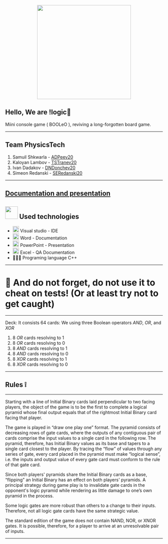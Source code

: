 
<p align="center">
<img src="https://cdn.discordapp.com/attachments/967800443575074867/973978936373563443/unknown.png" width="300">
</p>

## Hello, We are !logic💢

Miini console game ( BOOLeO ), reviving a long-forgotten board game.
---------------------------------------------- --------------------------------------
 
 ## Team    <a name = "team">PhysicsTech</a>
1. Samuil Shkwarla -  [ADPeev20](https://github.com/ADPeev20)
2. Kaloyan Lambov -  [TSTranev20](https://github.com/TSTranev20)
3. Ivan Dadakov -  [DNDonchev20](https://github.com/DNDonchev20)
4. Simeon Redanski - [SERedanski20](https://github.com/SERedanski20)
---------------------------------------------- --------------------------------------
###
[Documentation and presentation](https://codingburgas-my.sharepoint.com/personal/dndonchev20_codingburgas_bg/_layouts/15/onedrive.aspx?id=%2Fpersonal%2Fdndonchev20%5Fcodingburgas%5Fbg%2FDocuments%2FProjects%2FPhysics%20Tech%2D2021%2FDocumentation)
 ---


## <img src="https://www.ocs-consulting.nl/wp-content/uploads/2018/02/ocs-consulting-technology-icon.png" width="40"> Used technologies
- <img src="https://media.discordapp.net/attachments/815253581149896790/818134527842582578/Visual_Studio_Icon_2019.svg.png?width=541&height=541" width="20"> Visual studio - IDE
-  <img src="https://media.discordapp.net/attachments/815253581149896790/818133539903111188/Microsoft_Word_logo.png" width="20"> Word - Documentation
- <img src="https://media.discordapp.net/attachments/815253581149896790/818136011359518780/kisspng-microsoft-powerpoint-computer-software-microsoft-o-5b3b3927c75c49.3318087715306079118166-rem.png" width="20"> PowerPoint - Presentation
- <img src="https://media.discordapp.net/attachments/815253581149896790/818134368848969728/1043px-Microsoft_Excel_2013_logo.svg_.png?width=551&height=541" width="20"> Excel -  QA Documentation
- 👩🏻‍💻 Programing language C++


---

# 🎉 And do not forget, do not use it to cheat on  tests! (Or at least try not to get caught)

---------------------------------------------- --------------------------------------
Deck:
It consists 64 cards:
We using three Boolean operators *AND*, *OR*, and *XOR*
1. 8 *OR* cards resolving to 1
2. 8 *OR* cards resolving to 0
3. 8 *AND* cards resolving to 1
4. 8 *AND* cards resolving to 0
5. 8 *XOR* cards resolving to 1
6. 8 *XOR* cards resolving to 0
---------------------------------------------- --------------------------------------
## Rules ❕
---------------------------------------------- --------------------------------------

Starting with a line of Initial Binary cards laid perpendicular to two facing players, the object of the game is to be the first to complete a logical pyramid whose final output equals that of the rightmost Initial Binary card facing that player.

The game is played in “draw one play one” format. The pyramid consists of decreasing rows of gate cards, where the outputs of any contiguous pair of cards comprise the input values to a single card in the following row. The pyramid, therefore, has Initial Binary values as its base and tapers to a single card closest to the player. By tracing the “flow” of values through any series of gate, every card placed in the pyramid must make “logical sense”, i.e. the inputs and output value of every gate card must conform to the rule of that gate card.

Since both players' pyramids share the Initial Binary cards as a base, “flipping” an Initial Binary has an effect on both players' pyramids. A principal strategy during game play is to invalidate gate cards in the opponent's logic pyramid while rendering as little damage to one’s own pyramid in the process.

Some logic gates are more robust than others to a change to their inputs. Therefore, not all logic gate cards have the same strategic value.

The standard edition of the game does not contain NAND, NOR, or XNOR gates. It is possible, therefore, for a player to arrive at an unresolvable pair of inputs.

---------------------------------------------- --------------------------------------

